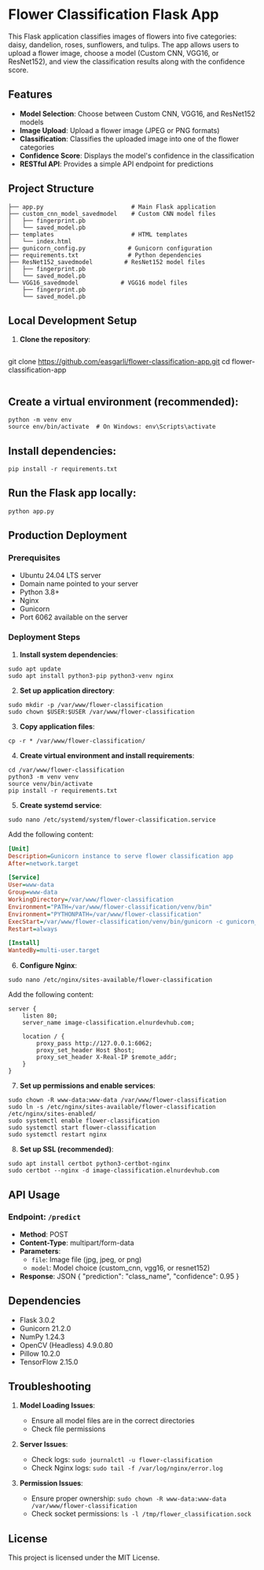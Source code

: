 # Flower Classification Flask App

This Flask application classifies images of flowers into five categories: daisy, dandelion, roses, sunflowers, and tulips. The app allows users to upload a flower image, choose a model (Custom CNN, VGG16, or ResNet152), and view the classification results along with the confidence score.

## Features

- **Model Selection**: Choose between Custom CNN, VGG16, and ResNet152 models
- **Image Upload**: Upload a flower image (JPEG or PNG formats)
- **Classification**: Classifies the uploaded image into one of the flower categories
- **Confidence Score**: Displays the model's confidence in the classification
- **RESTful API**: Provides a simple API endpoint for predictions

## Project Structure

```
├── app.py                         # Main Flask application
├── custom_cnn_model_savedmodel    # Custom CNN model files
│   ├── fingerprint.pb
│   └── saved_model.pb
├── templates                      # HTML templates
│   └── index.html
├── gunicorn_config.py            # Gunicorn configuration
├── requirements.txt              # Python dependencies
├── ResNet152_savedmodel         # ResNet152 model files
│   ├── fingerprint.pb
│   └── saved_model.pb
└── VGG16_savedmodel            # VGG16 model files
    ├── fingerprint.pb
    └── saved_model.pb
```

## Local Development Setup

1. **Clone the repository**:
```
```
   git clone https://github.com/easgarli/flower-classification-app.git
   cd flower-classification-app
```
```

## Create a virtual environment (recommended):

```
python -m venv env
source env/bin/activate  # On Windows: env\Scripts\activate
```

## Install dependencies:

```
pip install -r requirements.txt
```

## Run the Flask app locally:

```
python app.py
```

## Production Deployment

### Prerequisites
- Ubuntu 24.04 LTS server
- Domain name pointed to your server
- Python 3.8+
- Nginx
- Gunicorn
- Port 6062 available on the server

### Deployment Steps

1. **Install system dependencies**:
```
sudo apt update
sudo apt install python3-pip python3-venv nginx
```

2. **Set up application directory**:
```
sudo mkdir -p /var/www/flower-classification
sudo chown $USER:$USER /var/www/flower-classification
```

3. **Copy application files**:
```
cp -r * /var/www/flower-classification/
```

4. **Create virtual environment and install requirements**:
```
cd /var/www/flower-classification
python3 -m venv venv
source venv/bin/activate
pip install -r requirements.txt
```

5. **Create systemd service**:
```
sudo nano /etc/systemd/system/flower-classification.service
```

Add the following content:
```ini
[Unit]
Description=Gunicorn instance to serve flower classification app
After=network.target

[Service]
User=www-data
Group=www-data
WorkingDirectory=/var/www/flower-classification
Environment="PATH=/var/www/flower-classification/venv/bin"
Environment="PYTHONPATH=/var/www/flower-classification"
ExecStart=/var/www/flower-classification/venv/bin/gunicorn -c gunicorn_config.py app:app
Restart=always

[Install]
WantedBy=multi-user.target
```

6. **Configure Nginx**:
```
sudo nano /etc/nginx/sites-available/flower-classification
```

Add the following content:
```nginx
server {
    listen 80;
    server_name image-classification.elnurdevhub.com;

    location / {
        proxy_pass http://127.0.0.1:6062;
        proxy_set_header Host $host;
        proxy_set_header X-Real-IP $remote_addr;
    }
}
```

7. **Set up permissions and enable services**:
```
sudo chown -R www-data:www-data /var/www/flower-classification
sudo ln -s /etc/nginx/sites-available/flower-classification /etc/nginx/sites-enabled/
sudo systemctl enable flower-classification
sudo systemctl start flower-classification
sudo systemctl restart nginx
```

8. **Set up SSL (recommended)**:
```
sudo apt install certbot python3-certbot-nginx
sudo certbot --nginx -d image-classification.elnurdevhub.com
```


## API Usage

### Endpoint: `/predict`
- **Method**: POST
- **Content-Type**: multipart/form-data
- **Parameters**:
  - `file`: Image file (jpg, jpeg, or png)
  - `model`: Model choice (custom_cnn, vgg16, or resnet152)
- **Response**: JSON
{
"prediction": "class_name",
"confidence": 0.95
}

## Dependencies
- Flask 3.0.2
- Gunicorn 21.2.0
- NumPy 1.24.3
- OpenCV (Headless) 4.9.0.80
- Pillow 10.2.0
- TensorFlow 2.15.0

## Troubleshooting

1. **Model Loading Issues**:
   - Ensure all model files are in the correct directories
   - Check file permissions

2. **Server Issues**:
   - Check logs: `sudo journalctl -u flower-classification`
   - Check Nginx logs: `sudo tail -f /var/log/nginx/error.log`

3. **Permission Issues**:
   - Ensure proper ownership: `sudo chown -R www-data:www-data /var/www/flower-classification`
   - Check socket permissions: `ls -l /tmp/flower_classification.sock`

## License
This project is licensed under the MIT License.
